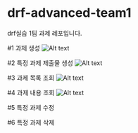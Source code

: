 # drf-advanced-team1
drf실습 1팀 과제 레포입니다.

#1 과제 생성
![Alt text](<drf_project/스크린샷 2024-05-06 오후 12.00.11.png>)

#2 특정 과제 제출물 생성
![Alt text](<drf_project/스크린샷 2024-05-06 오후 12.05.25.png>)

#3 과제 목록 조회
![Alt text](<drf_project/스크린샷 2024-05-06 오후 12.27.10.png>)

#4 과제 내용 조회
![Alt text](<drf_project/스크린샷 2024-05-06 오후 12.36.04.png>)

#5 특정 과제 수정

#6 특정 과제 삭제